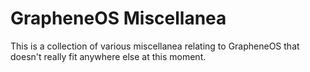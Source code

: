 # GrapheneOS Miscellanea
This is a collection of various miscellanea relating to GrapheneOS that doesn't really fit anywhere else at this moment.

